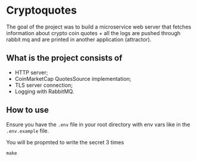# Cryptoquotes
The goal of the project was to build a microservice web server that fetches information about crypto coin quotes + all the logs are pushed through rabbit mq and are printed in another application (attractor).

## What is the project consists of
- HTTP server;
- CoinMarketCap QuotesSource implementation;
- TLS server connection;
- Logging with RabbitMQ.

## How to use
Ensure you have the `.env` file in your root directory with env vars like in the `.env.example` file.

You will be propmted to write the secret 3 times
```
make
```
